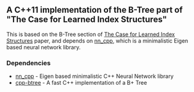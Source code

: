## A C++11 implementation of the B-Tree part of "The Case for Learned Index Structures"

This is based on the B-Tree section of [The Case for Learned Index Structures](https://arxiv.org/pdf/1712.01208.pdf) paper, and depends on [nn_cpp](https://github.com/bcaine/nn_cpp), which is a minimalistic Eigen based neural network library.

### Dependencies

- [nn_cpp](https://github.com/bcaine/nn_cpp) - Eigen based minimalistic C++ Neural Network library
- [cpp-btree](https://code.google.com/archive/p/cpp-btree/) - A fast C++ implementation of a B+ Tree



